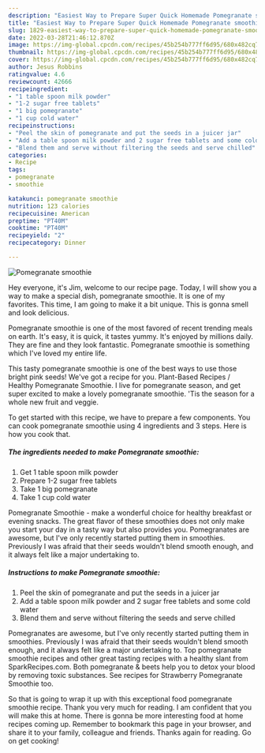 ```yaml
---
description: "Easiest Way to Prepare Super Quick Homemade Pomegranate smoothie"
title: "Easiest Way to Prepare Super Quick Homemade Pomegranate smoothie"
slug: 1829-easiest-way-to-prepare-super-quick-homemade-pomegranate-smoothie
date: 2022-03-28T21:46:12.870Z
image: https://img-global.cpcdn.com/recipes/45b254b777ff6d95/680x482cq70/pomegranate-smoothie-recipe-main-photo.jpg
thumbnail: https://img-global.cpcdn.com/recipes/45b254b777ff6d95/680x482cq70/pomegranate-smoothie-recipe-main-photo.jpg
cover: https://img-global.cpcdn.com/recipes/45b254b777ff6d95/680x482cq70/pomegranate-smoothie-recipe-main-photo.jpg
author: Jesus Robbins
ratingvalue: 4.6
reviewcount: 42666
recipeingredient:
- "1 table spoon milk powder"
- "1-2 sugar free tablets"
- "1 big pomegranate"
- "1 cup cold water"
recipeinstructions:
- "Peel the skin of pomegranate and put the seeds in a juicer jar"
- "Add a table spoon milk powder and 2 sugar free tablets and some cold water"
- "Blend them and serve without filtering the seeds and serve chilled"
categories:
- Recipe
tags:
- pomegranate
- smoothie

katakunci: pomegranate smoothie 
nutrition: 123 calories
recipecuisine: American
preptime: "PT40M"
cooktime: "PT40M"
recipeyield: "2"
recipecategory: Dinner

---
```



![Pomegranate smoothie](https://img-global.cpcdn.com/recipes/45b254b777ff6d95/680x482cq70/pomegranate-smoothie-recipe-main-photo.jpg)

Hey everyone, it's Jim, welcome to our recipe page. Today, I will show you a way to make a special dish, pomegranate smoothie. It is one of my favorites. This time, I am going to make it a bit unique. This is gonna smell and look delicious.

Pomegranate smoothie is one of the most favored of recent trending meals on earth. It's easy, it is quick, it tastes yummy. It's enjoyed by millions daily. They are fine and they look fantastic. Pomegranate smoothie is something which I've loved my entire life.

This tasty pomegranate smoothie is one of the best ways to use those bright pink seeds! We've got a recipe for you. Plant-Based Recipes / Healthy Pomegranate Smoothie. I live for pomegranate season, and get super excited to make a lovely pomegranate smoothie. 'Tis the season for a whole new fruit and veggie.


To get started with this recipe, we have to prepare a few components. You can cook pomegranate smoothie using 4 ingredients and 3 steps. Here is how you cook that.

<!--inarticleads1-->

##### The ingredients needed to make Pomegranate smoothie:

1. Get 1 table spoon milk powder
1. Prepare 1-2 sugar free tablets
1. Take 1 big pomegranate
1. Take 1 cup cold water


Pomegranate Smoothie - make a wonderful choice for healthy breakfast or evening snacks. The great flavor of these smoothies does not only make you start your day in a tasty way but also provides you. Pomegranates are awesome, but I've only recently started putting them in smoothies. Previously I was afraid that their seeds wouldn't blend smooth enough, and it always felt like a major undertaking to. 

<!--inarticleads2-->

##### Instructions to make Pomegranate smoothie:

1. Peel the skin of pomegranate and put the seeds in a juicer jar
1. Add a table spoon milk powder and 2 sugar free tablets and some cold water
1. Blend them and serve without filtering the seeds and serve chilled


Pomegranates are awesome, but I've only recently started putting them in smoothies. Previously I was afraid that their seeds wouldn't blend smooth enough, and it always felt like a major undertaking to. Top pomegranate smoothie recipes and other great tasting recipes with a healthy slant from SparkRecipes.com. Both pomegranate & beets help you to detox your blood by removing toxic substances. See recipes for Strawberry Pomegranate Smoothie too. 

So that is going to wrap it up with this exceptional food pomegranate smoothie recipe. Thank you very much for reading. I am confident that you will make this at home. There is gonna be more interesting food at home recipes coming up. Remember to bookmark this page in your browser, and share it to your family, colleague and friends. Thanks again for reading. Go on get cooking!
